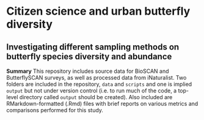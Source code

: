 # Citizen science and urban butterfly diversity
## Investigating different sampling methods on butterfly species diversity and abundance

**Summary** This repository includes source data for BioSCAN and ButterflySCAN surveys, as well as processed data from iNaturalist. Two folders are included in the repository, `data` and `scripts` and one is implied `output` but not under version control (i.e. to run much of the code, a top-level directory called `output` should be created). Also included are RMarkdown-formatted (.Rmd) files with brief reports on various metrics and comparisons performed for this study.